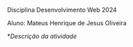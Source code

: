 Disciplina Desenvolvimento Web 2024

Aluno: Mateus Henrique de Jesus Oliveira

**Descrição da atividade*

